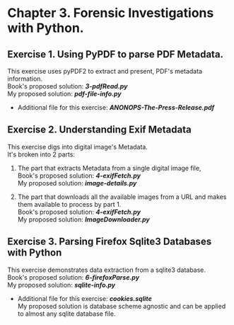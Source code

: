 # Chapter 3. Forensic Investigations with Python.  

## Exercise 1. Using PyPDF to parse PDF Metadata.  
This exercise uses pyPDF2 to extract and present, PDF's metadata information.  
Book's proposed solution: ___3-pdfRead.py___  
My proposed solution: ___pdf-file-info.py___
* Additional file for this exercise: ___ANONOPS-The-Press-Release.pdf___

## Exercise 2. Understanding Exif Metadata
This exercise digs into digital image's Metadata.  
It's broken into 2 parts:
1. The part that extracts Metadata from a single digital image file,  
Book's proposed solution: ___4-exifFetch.py___  
My proposed solution: ___image-details.py___

2. The part that downloads all the available images from a URL and makes them
available to process by part 1.  
Book's proposed solution: ___4-exifFetch.py___  
My proposed solution: ___ImageDownloader.py___

## Exercise 3. Parsing Firefox Sqlite3 Databases with Python  
This exercise demonstrates data extraction from a sqlite3 database.  
Book's proposed solution: ___6-firefoxParse.py___  
My proposed solution: ___sqlite-info.py___

* Additional file for this exercise: ___cookies.sqlite___  
My proposed solution is database scheme agnostic and can be applied to almost
any sqlite database file.
